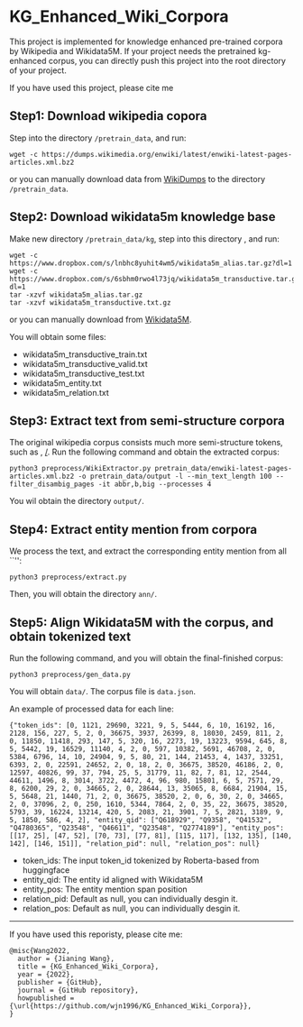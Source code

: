 # KG_Enhanced_Wiki_Corpora
This project is implemented for knowledge enhanced pre-trained corpora by Wikipedia and Wikidata5M. If your project needs the pretrained kg-enhanced corpus, you can directly push this project into the root directory of your project.

If you have used this project, please cite me


## Step1: Download wikipedia copora
Step into the directory ```/pretrain_data```, and run:
```shell
wget -c https://dumps.wikimedia.org/enwiki/latest/enwiki-latest-pages-articles.xml.bz2
```
or you can manually download data from [WikiDumps](https://dumps.wikimedia.org/enwiki/) to the directory ```/pretrain_data```.

## Step2: Download wikidata5m knowledge base
Make new directory ```/pretrain_data/kg```, step into this directory , and run:
```shell
wget -c https://www.dropbox.com/s/lnbhc8yuhit4wm5/wikidata5m_alias.tar.gz?dl=1
wget -c https://www.dropbox.com/s/6sbhm0rwo4l73jq/wikidata5m_transductive.tar.gz?dl=1
tar -xzvf wikidata5m_alias.tar.gz
tar -xzvf wikidata5m_transductive.txt.gz
```
or you can manually download from [Wikidata5M](https://deepgraphlearning.github.io/project/wikidata5m).

You will obtain some files:
- wikidata5m_transductive_train.txt
- wikidata5m_transductive_valid.txt
- wikidata5m_transductive_test.txt
- wikidata5m_entity.txt
- wikidata5m_relation.txt

## Step3: Extract text from semi-structure corpora
The original wikipedia corpus consists much more semi-structure tokens, such as <doc id=xx></doc>, <a href=xx>/<a>. Run the following command and obtain the extracted corpus:
```shell
python3 preprocess/WikiExtractor.py pretrain_data/enwiki-latest-pages-articles.xml.bz2 -o pretrain_data/output -l --min_text_length 100 --filter_disambig_pages -it abbr,b,big --processes 4
```
You wil obtain the directory ```output/```.

## Step4: Extract entity mention from corpora
We process the text, and extract the corresponding entity mention from all ``<a></a>'':
```shell
python3 preprocess/extract.py  
```
Then, you will obtain the directory ```ann/```.

## Step5: Align Wikidata5M with the corpus, and obtain tokenized text
Run the following command, and you will obtain the final-finished corpus:
```shell
python3 preprocess/gen_data.py  
```
You will obtain ```data/```. The corpus file is ```data.json```.

An example of processed data for each line:
```text
{"token_ids": [0, 1121, 29690, 3221, 9, 5, 5444, 6, 10, 16192, 16, 2128, 156, 227, 5, 2, 0, 36675, 3937, 26399, 8, 18030, 2459, 811, 2, 0, 11850, 11418, 293, 147, 5, 320, 16, 2273, 19, 13223, 9594, 645, 8, 5, 5442, 19, 16529, 11140, 4, 2, 0, 597, 10382, 5691, 46708, 2, 0, 5384, 6796, 14, 10, 24904, 9, 5, 80, 21, 144, 21453, 4, 1437, 33251, 6393, 2, 0, 22591, 24652, 2, 0, 18, 2, 0, 36675, 38520, 46186, 2, 0, 12597, 40826, 99, 37, 794, 25, 5, 31779, 11, 82, 7, 81, 12, 2544, 44611, 1496, 8, 3014, 3722, 4472, 4, 96, 980, 15801, 6, 5, 7571, 29, 8, 6200, 29, 2, 0, 34665, 2, 0, 28644, 13, 35065, 8, 6684, 21904, 15, 5, 5648, 21, 1440, 71, 2, 0, 36675, 38520, 2, 0, 6, 30, 2, 0, 34665, 2, 0, 37096, 2, 0, 250, 1610, 5344, 7864, 2, 0, 35, 22, 36675, 38520, 5793, 39, 16224, 13214, 420, 5, 2083, 21, 3901, 7, 5, 2821, 3189, 9, 5, 1850, 586, 4, 2], "entity_qid": ["Q618929", "Q9358", "Q41532", "Q4780365", "Q23548", "Q46611", "Q23548", "Q2774189"], "entity_pos": [[17, 25], [47, 52], [70, 73], [77, 81], [115, 117], [132, 135], [140, 142], [146, 151]], "relation_pid": null, "relation_pos": null}
```
- token_ids: The input token_id tokenized by Roberta-based from huggingface
- entity_qid: The entity id aligned with Wikidata5M
- entity_pos: The entity mention span position
- relation_pid: Default as null, you can individually desgin it.
- relation_pos: Default as null, you can individually desgin it.

---
If you have used this reporisty, please cite me:
```
@misc{Wang2022,
  author = {Jianing Wang},
  title = {KG_Enhanced_Wiki_Corpora},
  year = {2022},
  publisher = {GitHub},
  journal = {GitHub repository},
  howpublished = {\url{https://github.com/wjn1996/KG_Enhanced_Wiki_Corpora}},
}
```
  
  
